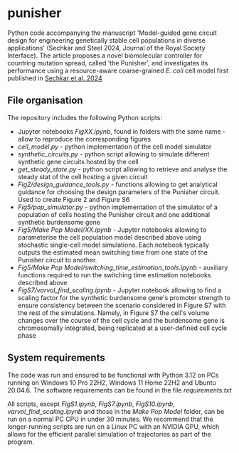 # punisher
Python code accompanying the manuscript 'Model-guided gene circuit design for engineering genetically stable cell populations in diverse applications' (Sechkar and Steel 2024, Journal of the Royal Society Interface). The article proposes a novel biomolecular controller for countring mutation spread, called 'the Punisher', and investigates its performance using a resource-aware coarse-grained _E. coli_ cell model first published in [Sechkar et al. 2024](https://www.nature.com/articles/s41467-024-46410-9) 

## File organisation
The repository includes the following Python scripts:
- Jupyter notebooks _FigXX.ipynb_, found in folders with the same name - allow to reproduce the corresponding figures
- _cell_model.py_ - python implementation of the cell model simulator
- _synthetic_circuits.py_ - python script allowing to simulate different synthetic gene circuits hosted by the cell
- _get_steady_state.py_ - python script allowing to retrieve and analyse the steady stat of the cell hosting a given circuit
- _Fig2/design_guidance_tools.py_ - functions allowing to get analytical guidance for choosing the design parameters of the Punisher circuit. Used to create Figure 2 and Figure S6
- _Fig5/pop_simulator.py_ - python implementation of the simulator of a population of cells hosting the Punisher circuit and one additional synthetic burdensome gene
- _Fig5/Make Pop Model/XX.ipynb_ - Jupyter notebooks allowing to parameterise the cell population model described above using stochastic single-cell model simulations. Each notebook typically outputs the estimated mean switching time from one state of the Punisher circuit to another.
- _Fig5/Make Pop Model/switching_time_estimation_tools.ipynb_ - auxiliary functions required to run the switching time estimation notebooks described above
- _FigS7/varvol_find_scaling.ipynb_ - Jupyter notebook allowing to find a scaling factor for the synthetic burdensome gene's promoter strength to ensure consistency between the scenario considered in Figure S7 with the rest of the simulations. Namely, in Figure S7 the cell's volume changes over the course of the cell cycle and the burdensome gene is chromosomally integrated, being replicated at a user-defined cell cycle phase

## System requirements
The code was run and ensured to be functional with Python 3.12 on PCs running on Windows 10 Pro 22H2, Windows 11 Home 22H2 and Ubuntu 20.04.6. The software requirements can be found in the file _requirements.txt_

All scripts, except _FigS1.ipynb_, _FigS7.ipynb_, _FigS10.ipynb_, _varvol_find_scaling.ipynb_ and those in the _Make Pop Model_ folder, can be run on a normal PC CPU in under 30 minutes. We recommend that the longer-running scripts are run on a Linux PC with an NVIDIA GPU, which allows for the efficient parallel simulation of trajectories as part of the program.
